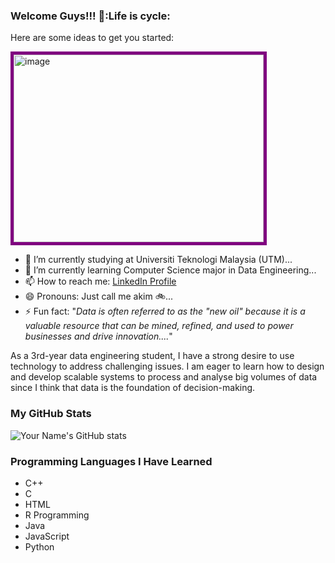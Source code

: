 ### Welcome Guys!!! 👋:Life is cycle:

Here are some ideas to get you started:
<div align="left">
  <img src="https://cdn.dribbble.com/users/3213828/screenshots/6612869/mclarenf1800x600.gif" alt="image" width="400" height="300" style="border: 5px solid purple;">
</div>

- 🔭 I’m currently studying at Universiti Teknologi Malaysia (UTM)...
- 🌱 I’m currently learning Computer Science major in Data Engineering...
- 📫 How to reach me: [LinkedIn Profile](https://www.linkedin.com/in/daniel-hakim-3b8281255/)
- 😄 Pronouns: Just call me akim :bike:...
- ⚡ Fun fact: "_Data is often referred to as the "new oil" because it is a valuable resource that can be mined, refined, and used to power businesses and drive innovation...._"

As a 3rd-year data engineering student, I have a strong desire to use technology to address challenging issues.
I am eager to learn how to design and develop scalable systems to process and analyse big volumes of data since I think that data is the foundation of decision-making.

### My GitHub Stats
![Your Name's GitHub stats](https://github-readme-stats.vercel.app/api?username=akim730)

### Programming Languages I Have Learned
- C++
- C
- HTML
- R Programming
- Java
- JavaScript
- Python

